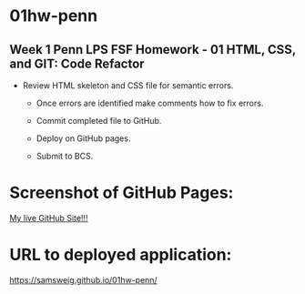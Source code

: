 # 01hw-penn

## Week 1 Penn LPS FSF Homework - 01 HTML, CSS, and GIT: Code Refactor

* Review HTML skeleton and CSS file for semantic errors. 

  * Once errors are identified make comments how to fix errors.

  * Commit completed file to GitHub.

  * Deploy on GitHub pages.

  * Submit to BCS.

# Screenshot of GitHub Pages:

<a href='![Screen Shot 2021-02-24 at 9 34 01 AM]
(https://user-images.githubusercontent.com/56444674/109017657-601a5b00-7685-11eb-9342-d61c14eb89e2.png)'>My live GitHub Site!!!</a>

# URL to deployed application:

https://samsweig.github.io/01hw-penn/
